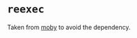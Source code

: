 # `reexec`

Taken from [moby](https://github.com/moby/moby/tree/27.x/pkg/reexec) to avoid the dependency.
